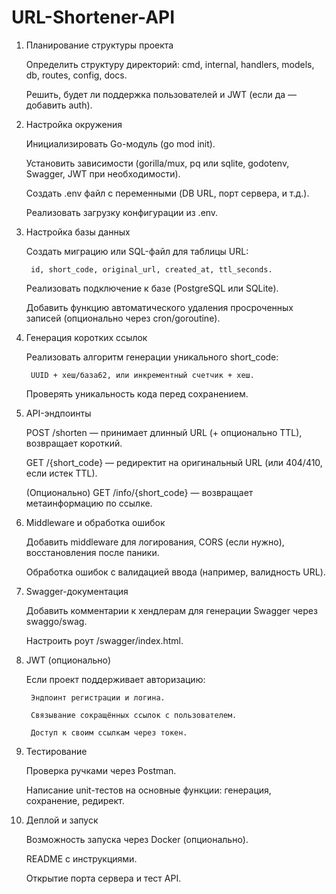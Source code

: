 # URL-Shortener-API

1. Планирование структуры проекта

    Определить структуру директорий: cmd, internal, handlers, models, db, routes, config, docs.

    Решить, будет ли поддержка пользователей и JWT (если да — добавить auth).

2. Настройка окружения

    Инициализировать Go-модуль (go mod init).

    Установить зависимости (gorilla/mux, pq или sqlite, godotenv, Swagger, JWT при необходимости).

    Создать .env файл с переменными (DB URL, порт сервера, и т.д.).

    Реализовать загрузку конфигурации из .env.

3. Настройка базы данных

    Создать миграцию или SQL-файл для таблицы URL:

        id, short_code, original_url, created_at, ttl_seconds.

    Реализовать подключение к базе (PostgreSQL или SQLite).

    Добавить функцию автоматического удаления просроченных записей (опционально через cron/goroutine).

4. Генерация коротких ссылок

    Реализовать алгоритм генерации уникального short_code:

        UUID + хеш/база62, или инкрементный счетчик + хеш.

    Проверять уникальность кода перед сохранением.

5. API-эндпоинты

    POST /shorten — принимает длинный URL (+ опционально TTL), возвращает короткий.

    GET /{short_code} — редиректит на оригинальный URL (или 404/410, если истек TTL).

    (Опционально) GET /info/{short_code} — возвращает метаинформацию по ссылке.

6. Middleware и обработка ошибок

    Добавить middleware для логирования, CORS (если нужно), восстановления после паники.

    Обработка ошибок с валидацией ввода (например, валидность URL).

7. Swagger-документация

    Добавить комментарии к хендлерам для генерации Swagger через swaggo/swag.

    Настроить роут /swagger/index.html.

8. JWT (опционально)

    Если проект поддерживает авторизацию:

        Эндпоинт регистрации и логина.

        Связывание сокращённых ссылок с пользователем.

        Доступ к своим ссылкам через токен.

9. Тестирование

    Проверка ручками через Postman.

    Написание unit-тестов на основные функции: генерация, сохранение, редирект.

10. Деплой и запуск

    Возможность запуска через Docker (опционально).

    README с инструкциями.

    Открытие порта сервера и тест API.